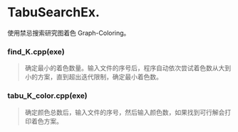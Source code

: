 # TabuSearchEx.
使用禁忌搜索研究图着色 Graph-Coloring。

### find_K.cpp(exe)
> 确定最小的着色数量。输入文件的序号后，程序自动依次尝试着色数从大到小的方案，直到超出迭代限制，确定最小着色数。

### tabu_K_color.cpp(exe)
> 确定颜色总数后，输入文件的序号，然后输入颜色数，如果找到可行解会打印着色方案。
